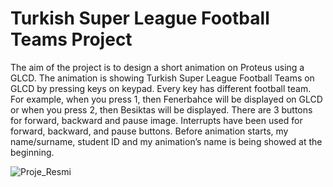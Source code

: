 # Turkish Super League Football Teams Project
The aim of the project is to design a short animation on Proteus using a GLCD. The animation is showing Turkish Super League Football Teams on GLCD by pressing keys on keypad. Every key has different football team. For example, when you press 1, then Fenerbahce will be displayed on GLCD or when you press 2, then Besiktas will be displayed. There are 3 buttons for forward, backward and pause image. Interrupts have been used for forward, backward, and pause buttons. Before animation starts, my name/surname, student ID and my animation’s name is being showed at the beginning.

![Proje_Resmi](https://user-images.githubusercontent.com/22428774/85754984-371c8180-b716-11ea-9a8a-76e2fe0544de.PNG)

